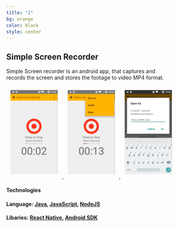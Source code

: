 ```yaml
---
title: "2"
bg: orange
color: black
style: center
---
```

## Simple Screen Recorder
Simple Screen recorder is an android app, that captures and   
records the screen and stores the footage to video MP4 format.   

<div>
<a href="screens/simple2.png">
<img src="screens/simple2.png" style="border-color:black; border:1px; margin:.8em; width:25%; height:25%" />
</a>
<a href="screens/simple3.png">
<img src="screens/simple3.png" style="border-color:black; border:1px; margin:.8em; width:25%; height:25%" />
</a>
<a href="screens/simple4.png">
<img src="screens/simple4.png" style="border-color:black; border:1px; margin:.8em; width:25%; height:25%" />
</a>
</div>   


#### **Technologies**     

#### **Language:** [Java](https://www.oracle.com/java/index.html), [JavaScript](https://www.javascript.com), [NodeJS](https://nodejs.org/)        


#### **Libaries**: [React Native](https://facebook.github.io/react-native/), [Android SDK](https://developer.android.com/studio/index.html)   
